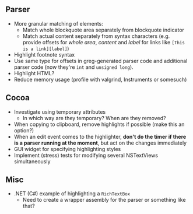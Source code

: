 Parser
------
- More granular matching of elements:
    - Match whole blockquote area separately from blockquote indicator
    - Match actual content separately from syntax characters (e.g. provide
      offsets for _whole area_, _content_ and _label_ for links like
      `[This is a link][label]`)
- Highlight footnote syntax
- Use same type for offsets in greg-generated parser code and additional
  parser code (now they're `int` and `unsigned long`).
- Highlight HTML?
- Reduce memory usage (profile with valgrind, Instruments or somesuch)


Cocoa
-----
- Investigate using temporary attributes
    - In which way are they temporary? When are they removed?
- When copying to clipboard, remove highlights if possible (make this an option?)
- When an edit event comes to the highlighter, **don't do the timer if there
  is a parser running at the moment**, but act on the changes immediately
- GUI widget for specifying highlighting styles
- Implement (stress) tests for modifying several NSTextViews simultaneously


Misc
----
- .NET (C#) example of highlighting a `RichTextBox`
    - Need to create a wrapper assembly for the parser or something like that?

